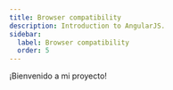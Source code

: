 ```yaml
---
title: Browser compatibility
description: Introduction to AngularJS.
sidebar:
  label: Browser compatibility
  order: 5
---
```


¡Bienvenido a mi proyecto!